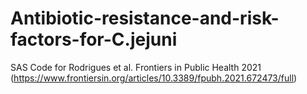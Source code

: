# Antibiotic-resistance-and-risk-factors-for-C.jejuni
SAS Code for Rodrigues et al.  Frontiers in Public Health 2021 (https://www.frontiersin.org/articles/10.3389/fpubh.2021.672473/full)

